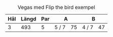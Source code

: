 <table class="scorecard scorecard--points">
<caption>Vegas med Flip the bird exempel</caption>
    <thead>
        <tr>
            <th class="h">Hål</th>
            <th class="h hl">Längd</th>
            <th class="h hp">Par</th>
            <th class="p" colspan="2">A</th>
            <th class="p" colspan="2">B</th>
        </tr>
    </thead>
    <tbody>
<tr>
            <td>3</td>
            <td class="l">493</td>
            <td class="p">5</td>
            <td class="s">5 / 7</td>
            <td class="s pt">75</td>
            <td class="s">4 / 7</td>
            <td class="s pt">47</td>
        </tr>
    </tbody>
</table>
